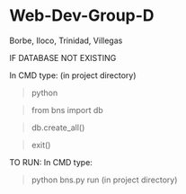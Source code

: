 # Web-Dev-Group-D
Borbe, Iloco, Trinidad, Villegas


IF DATABASE NOT EXISTING

In CMD type: 
(in project directory)
>python 

>from bns import db

>db.create_all()

>exit()

TO RUN:
In CMD type:
>python bns.py run
(in project directory)
